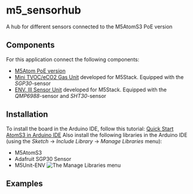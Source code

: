 # m5_sensorhub
A hub for different sensors connected to the M5AtomS3 PoE version

## Components
For this application connect the following components:
- [M5Atom PoE version](https://docs.m5stack.com/en/atom/atom_poe)
- [Mini TVOC/eCO2 Gas Unit](https://docs.m5stack.com/en/unit/tvoc) developed for M5Stack. Equipped with the _SGP30_-sensor
- [ENV. III Sensor Unit](https://docs.m5stack.com/en/unit/envIII) developed for M5Stack. Equipped with the _QMP6988_-sensor and _SHT30_-sensor

## Installation
To install the board in the Arduino IDE, follow this tutorial: [Quick Start AtomS3 in Arduino IDE](https://docs.m5stack.com/en/quick_start/atoms3/arduino)
Also install the following libraries in the Arduino IDE (using the _Sketch_ &rarr; _Include Library_ &rarr; _Manage Libraries_ menu):
- M5AtomS3
- Adafruit SGP30 Sensor
- M5Unit-ENV
![The Manage Libraries menu](https://github.com/martin-de-boer/m5_sensorhub/assets/67046979/2ca77eae-380b-415b-9827-7aabb3d10e09)
## Examples

##
